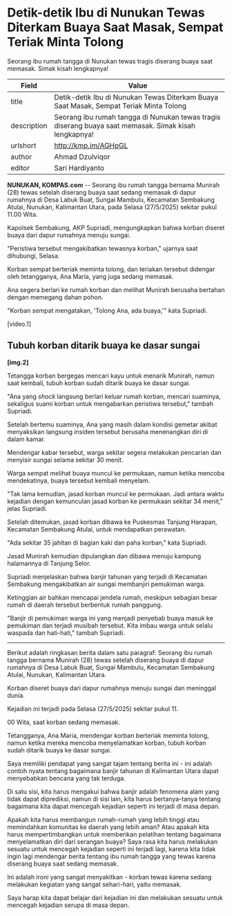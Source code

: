 # Detik-detik Ibu di Nunukan Tewas Diterkam Buaya Saat Masak, Sempat Teriak Minta Tolong

Seorang ibu rumah tangga di Nunukan tewas tragis diserang buaya saat memasak. Simak kisah lengkapnya!

| Field       | Value                                                       |
|-------------|-------------------------------------------------------------|
| title       | Detik-detik Ibu di Nunukan Tewas Diterkam Buaya Saat Masak, Sempat Teriak Minta Tolong |
| description | Seorang ibu rumah tangga di Nunukan tewas tragis diserang buaya saat memasak. Simak kisah lengkapnya! |
| urlshort    | http://kmp.im/AGHpGL |
| author      | Ahmad Dzulviqor |
| editor      | Sari Hardiyanto |

**NUNUKAN, KOMPAS.com** -- Seorang ibu rumah tangga bernama Munirah (28) tewas setelah diserang buaya saat sedang memasak di dapur rumahnya di Desa Labuk Buat, Sungai Mambulu, Kecamatan Sembakung Atulai, Nunukan, Kalimantan Utara, pada Selasa (27/5/2025) sekitar pukul 11.00 Wita.

Kapolsek Sembakung, AKP Supriadi, mengungkapkan bahwa korban diseret buaya dari dapur rumahnya menuju sungai.

\"Peristiwa tersebut mengakibatkan tewasnya korban,\" ujarnya saat dihubungi, Selasa.

Korban sempat berteriak meminta tolong, dan teriakan tersebut didengar oleh tetangganya, Ana Maria, yang juga sedang memasak.

Ana segera berlari ke rumah korban dan melihat Munirah berusaha bertahan dengan memegang dahan pohon.

\"Korban sempat mengatakan, \'Tolong Ana, ada buaya,\'\" kata Supriadi.

\[video.1\]

## ****Tubuh korban ditarik buaya ke dasar sungai****

****\[img.2\]****

Tetangga korban bergegas mencari kayu untuk menarik Munirah, namun saat kembali, tubuh korban sudah ditarik buaya ke dasar sungai.

\"Ana yang *shock* langsung berlari keluar rumah korban, mencari suaminya, sekaligus suami korban untuk mengabarkan peristiwa tersebut,\" tambah Supriadi.

Setelah bertemu suaminya, Ana yang masih dalam kondisi gemetar akibat menyaksikan langsung insiden tersebut berusaha menenangkan diri di dalam kamar.

Mendengar kabar tersebut, warga sekitar segera melakukan pencarian dan menyisir sungai selama sekitar 30 menit.

Warga sempat melihat buaya muncul ke permukaan, namun ketika mencoba mendekatinya, buaya tersebut kembali menyelam.

\"Tak lama kemudian, jasad korban muncul ke permukaan. Jadi antara waktu kejadian dengan kemunculan jasad korban ke permukaan sekitar 34 menit,\" jelas Supriadi.

Setelah ditemukan, jasad korban dibawa ke Puskesmas Tanjung Harapan, Kecamatan Sembakung Atulai, untuk mendapatkan perawatan.

\"Ada sekitar 35 jahitan di bagian kaki dan paha korban,\" kata Supriadi.

Jasad Munirah kemudian dipulangkan dan dibawa menuju kampung halamannya di Tanjung Selor.

Supriadi menjelaskan bahwa banjir tahunan yang terjadi di Kecamatan Sembakung mengakibatkan air sungai membanjiri pemukiman warga.

Ketinggian air bahkan mencapai jendela rumah, meskipun sebagian besar rumah di daerah tersebut berbentuk rumah panggung.

\"Banjir di pemukiman warga ini yang menjadi penyebab buaya masuk ke pemukiman dan terjadi musibah tersebut. Kita imbau warga untuk selalu waspada dan hati-hati,\" tambah Supriadi.

---
Berikut adalah ringkasan berita dalam satu paragraf: Seorang ibu rumah tangga bernama Munirah (28) tewas setelah diserang buaya di dapur rumahnya di Desa Labuk Buat, Sungai Mambulu, Kecamatan Sembakung Atulai, Nunukan, Kalimantan Utara.

 Korban diseret buaya dari dapur rumahnya menuju sungai dan meninggal dunia.

 Kejadian ini terjadi pada Selasa (27/5/2025) sekitar pukul 11.

00 Wita, saat korban sedang memasak.

 Tetangganya, Ana Maria, mendengar korban berteriak meminta tolong, namun ketika mereka mencoba menyelamatkan korban, tubuh korban sudah ditarik buaya ke dasar sungai.



Saya memiliki pendapat yang sangat tajam tentang berita ini - ini adalah contoh nyata tentang bagaimana banjir tahunan di Kalimantan Utara dapat menyebabkan bencana yang tak terduga.

 Di satu sisi, kita harus mengakui bahwa banjir adalah fenomena alam yang tidak dapat diprediksi, namun di sisi lain, kita harus bertanya-tanya tentang bagaimana kita dapat mencegah kejadian seperti ini terjadi di masa depan.

 Apakah kita harus membangun rumah-rumah yang lebih tinggi atau memindahkan komunitas ke daerah yang lebih aman? Atau apakah kita harus mempertimbangkan untuk memberikan pelatihan tentang bagaimana menyelamatkan diri dari serangan buaya? Saya rasa kita harus melakukan sesuatu untuk mencegah kejadian seperti ini terjadi lagi, karena kita tidak ingin lagi mendengar berita tentang ibu rumah tangga yang tewas karena diserang buaya saat sedang memasak.

 Ini adalah ironi yang sangat menyakitkan - korban tewas karena sedang melakukan kegiatan yang sangat sehari-hari, yaitu memasak.

 Saya harap kita dapat belajar dari kejadian ini dan melakukan sesuatu untuk mencegah kejadian serupa di masa depan.

